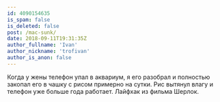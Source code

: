 ```yaml
---
id: 4090154635
is_spam: false
is_deleted: false
post: /mac-sunk/
date: 2018-09-11T19:31:35Z
author_fullname: 'Ivan'
author_nickname: 'trofivan'
author_is_anon: false
---
```


<p>Когда у жены телефон упал в аквариум, я его разобрал и полностью закопал его в чашку с рисом примерно на сутки. Рис вытянул влагу и телефон уже больше года работает. Лайфхак из фильма Шерлок.</p>
